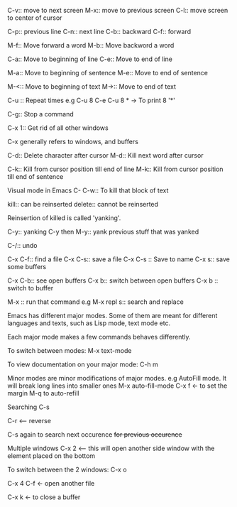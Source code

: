 C-v:: move to next screen
M-x:: move to previous screen
C-l:: move screen to center of cursor

C-p:: previous line
C-n:: next line
C-b:: backward
C-f:: forward

M-f:: Move forward a word
M-b:: Move backword a word

C-a:: Move to beginning of line
C-e:: Move to end of line

M-a:: Move to beginning of sentence
M-e:: Move to end of sentence

M-<:: Move to beginning of text
M->:: Move to end of text

C-u <count> <Command>:: Repeat <Command> <count> times
e.g C-u 8 C-e
C-u 8 * -> To print 8 '*'

C-g:: Stop a command

C-x 1:: Get rid of all other windows

C-x generally refers to windows, and buffers

C-d:: Delete character after cursor
M-d:: Kill next word after cursor

C-k:: Kill from cursor position till end of line
M-k:: Kill from cursor position till end of sentence

Visual mode in Emacs
C-<Spc> <move cursor till text you want to select> C-w:: To kill that block of text

kill:: can be reinserted
delete:: cannot be reinserted

Reinsertion of killed is called 'yanking'.

C-y:: yanking
C-y then M-y:: yank previous stuff that was yanked

C-/:: undo

C-x C-f:: find a file
C-x C-s:: save a file
C-x C-s <name>:: Save to name
C-x s:: save some buffers

C-x C-b:: see open buffers
C-x b:: switch between open buffers
C-x b <buffer name>:: switch to buffer <buffer name>

M-x <name of command>:: run that command
e.g M-x repl s<Enter>:: search and replace

Emacs has different major modes. Some of them are meant for different languages
and texts, such as Lisp mode, text mode etc.

Each major mode makes a few commands behaves differently.

To switch between modes:
M-x text-mode<Enter>

To view documentation on your major mode:
C-h m

Minor modes are minor modifications of major modes.
e.g AutoFill mode. It will break long lines into smaller ones
M-x auto-fill-mode
C-x f <- to set the margin
M-q to auto-refill


Searching
C-s <search>
C-r <-- reverse

C-s again to search next occurence
<del> for previous occurence

Multiple windows
C-x 2 <-- this will open another side window with the element placed on the
bottom 

To switch between the 2 windows: C-x o

C-x 4 C-f <- open another file

C-x k <- to close a buffer